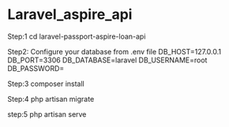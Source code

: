 # Laravel_aspire_api

Step:1
cd laravel-passport-aspire-loan-api

Step2:
Configure your database from .env file
DB_HOST=127.0.0.1
DB_PORT=3306
DB_DATABASE=laravel
DB_USERNAME=root
DB_PASSWORD=

Step:3
composer install

Step:4
php artisan migrate

step:5
php artisan serve
